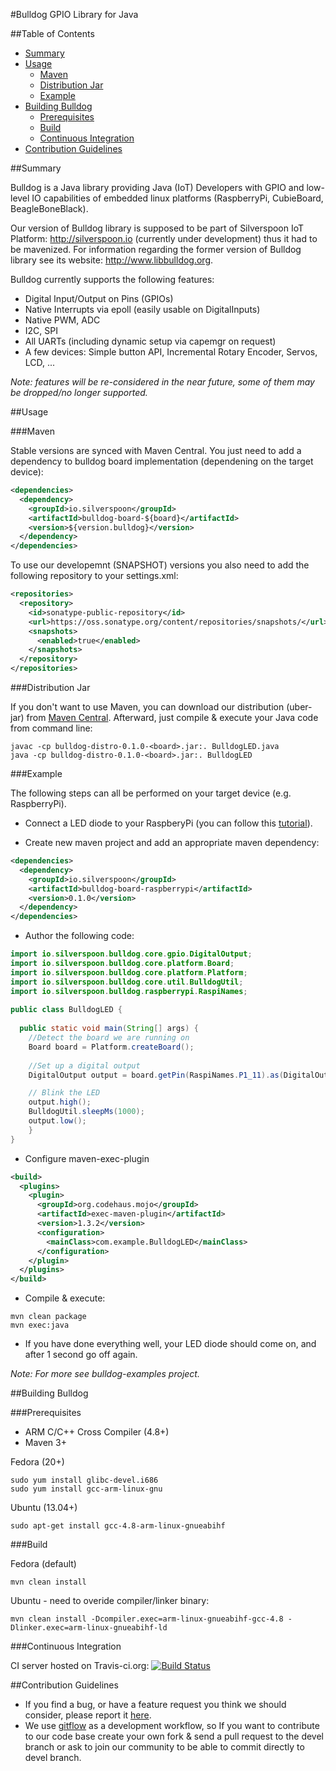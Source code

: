 #Bulldog GPIO Library for Java

##Table of Contents
- [Summary](#summary)
- [Usage](#usage)
  - [Maven](#maven)
  - [Distribution Jar](#distribution-jar)
  - [Example](#example)
- [Building Bulldog](#building-bulldog)
  - [Prerequisites](#prerequisites)
  - [Build](#build)
  - [Continuous Integration](#continuous-integration)
- [Contribution Guidelines](#contribution-guidelines)

##Summary

Bulldog is a Java library providing Java (IoT) Developers with GPIO and low-level IO capabilities of embedded linux platforms (RaspberryPi, CubieBoard, BeagleBoneBlack).

Our version of Bulldog library is supposed to be part of Silverspoon IoT Platform: http://silverspoon.io (currently under development) thus it had to be mavenized. For information regarding the former version of Bulldog library see its website: http://www.libbulldog.org.

Bulldog currently supports the following features:

 - Digital Input/Output on Pins (GPIOs)
 - Native Interrupts via epoll (easily usable on DigitalInputs)
 - Native PWM, ADC
 - I2C, SPI
 - All UARTs (including dynamic setup via capemgr on request)
 - A few devices: Simple button API, Incremental Rotary Encoder, Servos, LCD, ...

_Note: features will be re-considered in the near future, some of them may be dropped/no longer supported._

##Usage

###Maven

Stable versions are synced with Maven Central. You just need to add a dependency to bulldog board implementation (dependening on the target device):

```xml
<dependencies>
  <dependency>
    <groupId>io.silverspoon</groupId>
    <artifactId>bulldog-board-${board}</artifactId>
    <version>${version.bulldog}</version>
  </dependency>
</dependencies>
```

To use our developemnt (SNAPSHOT) versions you also need to add the following repository to your settings.xml:

```xml
<repositories>
  <repository>
    <id>sonatype-public-repository</id>
    <url>https://oss.sonatype.org/content/repositories/snapshots/</url>
    <snapshots>
      <enabled>true</enabled>
    </snapshots>        
  </repository>
</repositories>
```

###Distribution Jar

If you don't want to use Maven, you can download our distribution (uber-jar) from [Maven Central](http://search.maven.org/#search|ga|1|g%3A%22io.silverspoon%22%20AND%20a%3A%22bulldog-distro%22).
Afterward, just compile & execute your Java code from command line:

    javac -cp bulldog-distro-0.1.0-<board>.jar:. BulldogLED.java
    java -cp bulldog-distro-0.1.0-<board>.jar:. BulldogLED

###Example

The following steps can all be performed on your target device (e.g. RaspberryPi).

- Connect a LED diode to your RaspberyPi (you can follow this [tutorial](https://projects.drogon.net/raspberry-pi/gpio-examples/tux-crossing/gpio-examples-1-a-single-led)). 

- Create new maven project and add an appropriate maven dependency:

```xml
<dependencies>
  <dependency>
    <groupId>io.silverspoon</groupId>
    <artifactId>bulldog-board-raspberrypi</artifactId>
    <version>0.1.0</version>
  </dependency>
</dependencies>
```

- Author the following code:

```java
import io.silverspoon.bulldog.core.gpio.DigitalOutput;
import io.silverspoon.bulldog.core.platform.Board;
import io.silverspoon.bulldog.core.platform.Platform;
import io.silverspoon.bulldog.core.util.BulldogUtil;
import io.silverspoon.bulldog.raspberrypi.RaspiNames;
  
public class BulldogLED {
  
  public static void main(String[] args) {
    //Detect the board we are running on
    Board board = Platform.createBoard();
    
    //Set up a digital output
    DigitalOutput output = board.getPin(RaspiNames.P1_11).as(DigitalOutput.class);

    // Blink the LED
    output.high();
    BulldogUtil.sleepMs(1000);
    output.low();
    }
}
```
- Configure maven-exec-plugin

```xml
<build>
  <plugins>
    <plugin>
      <groupId>org.codehaus.mojo</groupId>
      <artifactId>exec-maven-plugin</artifactId>
      <version>1.3.2</version>
      <configuration>
        <mainClass>com.example.BulldogLED</mainClass>
      </configuration>
    </plugin>
  </plugins>
</build>
```

- Compile & execute:

```
mvn clean package
mvn exec:java
```

- If you have done everything well, your LED diode should come on, and after 1 second go off again.

_Note: For more see bulldog-examples project._

##Building Bulldog

###Prerequisites

- ARM C/C++ Cross Compiler (4.8+)
- Maven 3+

Fedora (20+)

    sudo yum install glibc-devel.i686
    sudo yum install gcc-arm-linux-gnu

Ubuntu (13.04+)

    sudo apt-get install gcc-4.8-arm-linux-gnueabihf

###Build

Fedora (default)

    mvn clean install

Ubuntu - need to overide compiler/linker binary:

    mvn clean install -Dcompiler.exec=arm-linux-gnueabihf-gcc-4.8 -Dlinker.exec=arm-linux-gnueabihf-ld


###Continuous Integration

CI server hosted on Travis-ci.org: [![Build Status](https://travis-ci.org/px3/bulldog.svg?branch=master)](https://travis-ci.org/px3/bulldog)


##Contribution Guidelines

- If you find a bug, or have a feature request you think we should consider, please report it [here](https://github.com/px3/bulldog/issues).
- We use [gitflow](https://www.atlassian.com/git/tutorials/comparing-workflows/gitflow-workflow) as a development workflow, so If you want to contribute to our code base create your own fork & send a pull request to the devel branch or ask to join our community to be able to commit directly to devel branch.
